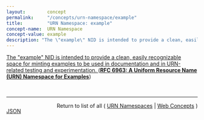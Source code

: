 ```yaml
---
layout:        concept
permalink:     "/concepts/urn-namespace/example"
title:         "URN Namespace: example"
concept-name:  URN Namespace
concept-value: example
description: "The \"example\" NID is intended to provide a clean, easily recognizable space for minting examples to be used in documentation and in URN-related testing and experimentation. "
---
```


[The "example" NID is intended to provide a clean, easily recognizable space for minting examples to be used in documentation and in URN-related testing and experimentation. ](https://datatracker.ietf.org/doc/html/rfc6963#section-5 "Read documentation for URN Namespace &#34;example&#34;") (**[RFC 6963: A Uniform Resource Name (URN) Namespace for Examples](/specs/IETF/RFC/6963 "This document defines a Uniform Resource Name (URN) namespace identifier enabling the generation of URNs that are appropriate for use in documentation and in URN-related testing and experimentation.")**)

<br/>
<hr/>

<p style="float : left"><a href="./example.json" title="JSON representing this particular Web Concept value">JSON</a></p>
<p style="text-align: right">Return to list of all ( <a href="../urn-namespace/">URN Namespaces</a> | <a href="../">Web Concepts</a> )</p>
